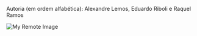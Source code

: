 Autoria (em ordem alfabética): Alexandre Lemos, Eduardo Riboli e Raquel Ramos

![My Remote Image](https://drive.google.com/file/d/1VbvYpvmy5x7VU48oRobaPn_Od_ySuN6t/view?usp=share_link)
